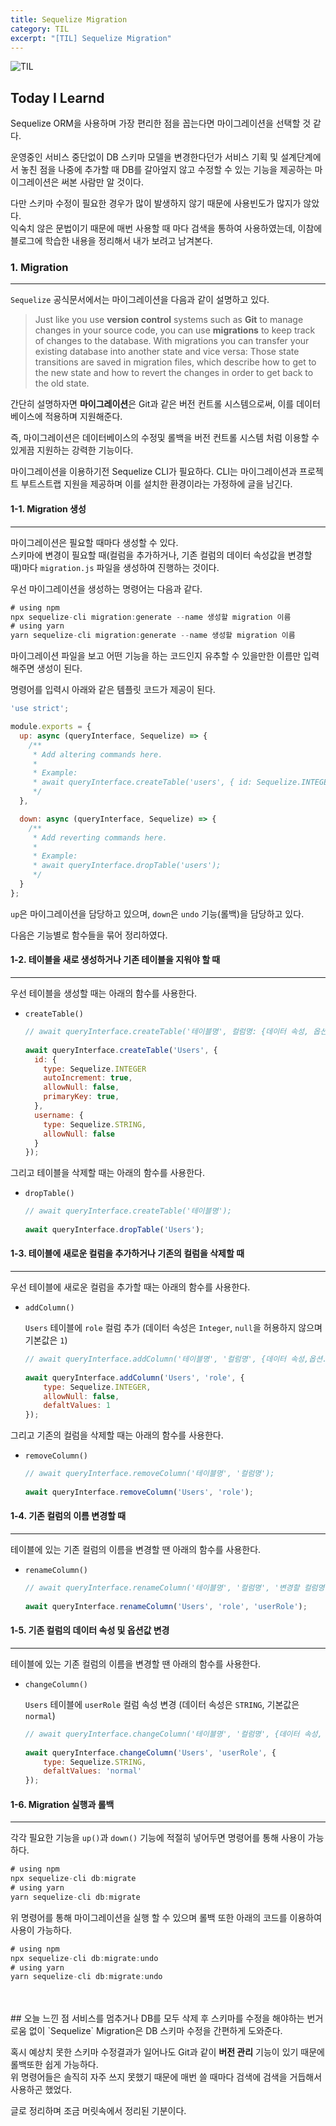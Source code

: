 ```yaml
---
title: Sequelize Migration
category: TIL
excerpt: "[TIL] Sequelize Migration"
---
```


![TIL](https://user-images.githubusercontent.com/83164003/152718557-af87a691-a231-4f0f-a603-a478fe17e795.jpeg)
## Today I Learnd

Sequelize ORM을 사용하며 가장 편리한 점을 꼽는다면 마이그레이션을 선택할 것 같다.

운영중인 서비스 중단없이 DB 스키마 모델을 변경한다던가 서비스 기획 및 설계단계에서 놓친 점을 나중에 추가할 때 DB를 갈아엎지 않고 수정할 수 있는 기능을 제공하는 마이그레이션은 써본 사람만 알 것이다.

다만 스키마 수정이 필요한 경우가 많이 발생하지 않기 때문에 사용빈도가 많지가 않았다.<br>
익숙치 않은 문법이기 때문에 매번 사용할 때 마다 검색을 통하여 사용하였는데, 이참에 블로그에 학습한 내용을 정리해서 내가 보려고 남겨본다.

### 1. Migration
---

`Sequelize` 공식문서에서는 마이그레이션을 다음과 같이 설명하고 있다.

> Just like you use **version control** systems such as **Git** to manage changes in your source code, you can use **migrations** to keep track of changes to the database. With migrations you can transfer your existing database into another state and vice versa: Those state transitions are saved in migration files, which describe how to get to the new state and how to revert the changes in order to get back to the old state.

간단히 설명하자면 **마이그레이션**은 Git과 같은 버전 컨트롤 시스템으로써, 이를 데이터베이스에 적용하며 지원해준다. 

즉, 마이그레이션은 데이터베이스의 수정및 롤백을 버전 컨트롤 시스템 처럼 이용할 수 있게끔 지원하는 강력한 기능이다.

마이그레이션을 이용하기전 Sequelize CLI가 필요하다. CLI는 마이그레이션과 프로젝트 부트스트랩 지원을 제공하며 이를 설치한 환경이라는 가정하에 글을 남긴다.

#### 1-1. Migration 생성
---

마이그레이션은 필요할 때마다 생성할 수 있다. <br>
스키마에 변경이 필요할 때(컬럼을 추가하거나, 기존 컬럼의 데이터 속성값을 변경할 때)마다 `migration.js` 파일을 생성하여 진행하는 것이다.

우선 마이그레이션을 생성하는 명령어는 다음과 같다.

```js
# using npm
npx sequelize-cli migration:generate --name 생성할 migration 이름
# using yarn
yarn sequelize-cli migration:generate --name 생성할 migration 이름
```

마이그레이션 파일을 보고 어떤 기능을 하는 코드인지 유추할 수 있을만한 이름만 입력해주면 생성이 된다.

명령어를 입력시 아래와 같은 템플릿 코드가 제공이 된다.

```js
'use strict';

module.exports = {
  up: async (queryInterface, Sequelize) => {
    /**
     * Add altering commands here.
     *
     * Example:
     * await queryInterface.createTable('users', { id: Sequelize.INTEGER });
     */
  },

  down: async (queryInterface, Sequelize) => {
    /**
     * Add reverting commands here.
     *
     * Example:
     * await queryInterface.dropTable('users');
     */
  }
};
```

`up`은 마이그레이션을 담당하고 있으며, `down`은 `undo` 기능(롤백)을 담당하고 있다.

다음은 기능별로 함수들을 묶어 정리하였다.

#### 1-2. 테이블을 새로 생성하거나 기존 테이블을 지워야 할 때
---

우선 테이블을 생성할 때는 아래의 함수를 사용한다.

- `createTable()` 

  ```js
  // await queryInterface.createTable('테이블명', 컬럼명: {데이터 속성, 옵션}...);
	
  await queryInterface.createTable('Users', {
    id: {
      type: Sequelize.INTEGER
      autoIncrement: true,
      allowNull: false,
      primaryKey: true,
    },
    username: {
      type: Sequelize.STRING,
      allowNull: false
    }
  });
  ```

그리고 테이블을 삭제할 때는 아래의 함수를 사용한다.

- `dropTable()` 

  ```js
  // await queryInterface.createTable('테이블명');
	
  await queryInterface.dropTable('Users');
  ```

#### 1-3. 테이블에 새로운 컬럼을 추가하거나 기존의 컬럼을 삭제할 때
---

우선 테이블에 새로운 컬럼을 추가할 때는 아래의 함수를 사용한다.

- `addColumn()` 

  `Users` 테이블에 `role` 컬럼 추가 (데이터 속성은 `Integer`, `null`을 허용하지 않으며 기본값은 `1`)

  ```js
  // await queryInterface.addColumn('테이블명', '컬럼명', {데이터 속성,옵션...});
	
  await queryInterface.addColumn('Users', 'role', {
      type: Sequelize.INTEGER,
      allowNull: false,
      defaltValues: 1
  });
  ```

그리고 기존의 컬럼을 삭제할 때는 아래의 함수를 사용한다.

- `removeColumn()` 

  ```js
  // await queryInterface.removeColumn('테이블명', '컬럼명');
	
  await queryInterface.removeColumn('Users', 'role');
  ```
	
#### 1-4. 기존 컬럼의 이름 변경할 때
---

테이블에 있는 기존 컬럼의 이름을 변경할 땐 아래의 함수를 사용한다.

- `renameColumn()`

  ```js
  // await queryInterface.renameColumn('테이블명', '컬럼명', '변경할 컬럼명');
	
  await queryInterface.renameColumn('Users', 'role', 'userRole');
  ```

#### 1-5. 기존 컬럼의 데이터 속성 및 옵션값 변경
---
  
테이블에 있는 기존 컬럼의 이름을 변경할 땐 아래의 함수를 사용한다.

- `changeColumn()`

  `Users` 테이블에 `userRole` 컬럼 속성 변경 (데이터 속성은 `STRING`, 기본값은 `normal`)

  ```js
  // await queryInterface.changeColumn('테이블명', '컬럼명', {데이터 속성, 옵션});
	
  await queryInterface.changeColumn('Users', 'userRole', {
      type: Sequelize.STRING,
      defaltValues: 'normal'
  });
  ```
	
#### 1-6. Migration 실행과 롤백
---

각각 필요한 기능을 `up()`과 `down()` 기능에 적절히 넣어두면 명령어를 통해 사용이 가능하다.

```js
# using npm
npx sequelize-cli db:migrate
# using yarn
yarn sequelize-cli db:migrate
```

위 명령어를 통해 마이그레이션을 실행 할 수 있으며 롤백 또한 아래의 코드를 이용하여 사용이 가능하다.

```js
# using npm
npx sequelize-cli db:migrate:undo
# using yarn
yarn sequelize-cli db:migrate:undo
```
<br>
<br>
## 오늘 느낀 점
서비스를 멈추거나 DB를 모두 삭제 후 스키마를 수정을 해야하는 번거로움 없이 `Sequelize` Migration은 DB 스키마 수정을 간편하게 도와준다.

혹시 예상치 못한 스키마 수정결과가 일어나도 Git과 같이 **버전 관리** 기능이 있기 때문에 롤백또한 쉽게 가능하다.<br>
위 명령어들은 솔직히 자주 쓰지 못했기 때문에 매번 쓸 때마다 검색에 검색을 거듭해서 사용하곤 했었다.

글로 정리하며 조금 머릿속에서 정리된 기분이다.
	
<br>
<br>
